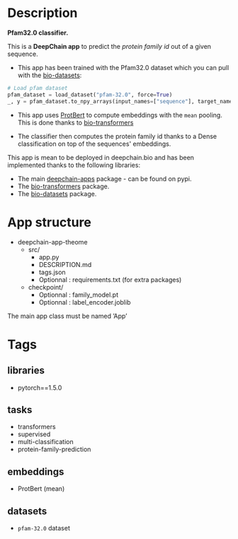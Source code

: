 # Description
**Pfam32.0 classifier.**

This is a **DeepChain app** to predict the _protein family id_ out of a given sequence. 

- This app has been trained with the Pfam32.0 dataset which you can pull 
with the [bio-datasets](https://pypi.org/project/bio-datasets):
```python
# Load pfam dataset
pfam_dataset = load_dataset("pfam-32.0", force=True)
_, y = pfam_dataset.to_npy_arrays(input_names=["sequence"], target_names=["family_id"])
```

- This app uses [ProtBert](https://github.com/agemagician/ProtTrans) to compute embeddings with the `mean` pooling.
This is done thanks to [bio-transformers](https://pypi.org/project/bio-transformers/)
  
- The classifier then computes the protein family id thanks to a Dense classification on top of the sequences' embeddings. 


This app is mean to be deployed in deepchain.bio and has been implemented thanks to the following libraries:
- The main [deepchain-apps](https://pypi.org/project/deepchain-apps/) package - can be found on pypi.
- The [bio-transformers](https://pypi.org/project/bio-transformers/) package.
- The [bio-datasets](https://pypi.org/project/bio-datasets) package.

# App structure

- deepchain-app-theome
  - src/
    - app.py
    - DESCRIPTION.md
    - tags.json
    - Optionnal : requirements.txt (for extra packages)
  - checkpoint/
    - Optionnal : family_model.pt
    - Optionnal : label_encoder.joblib

The main app class must be named ’App’

# Tags

## libraries
- pytorch==1.5.0

## tasks
- transformers
- supervised
- multi-classification
- protein-family-prediction

## embeddings
- ProtBert (mean)

## datasets

- `pfam-32.0` dataset

